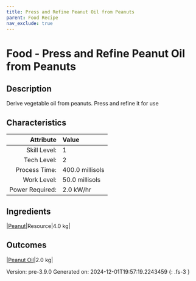 ```yaml
---
title: Press and Refine Peanut Oil from Peanuts
parent: Food Recipe
nav_exclude: true
---
```

# Food - Press and Refine Peanut Oil from Peanuts

## Description
Derive vegetable oil from peanuts. Press and refine it&#10;&#9;&#9;&#9;for use 

## Characteristics

| Attribute      | Value |
|--------:|:------|
|Skill Level:|1|
|Tech Level:|2|
|Process Time:|400.0 millisols|
|Work Level:|50.0 millisols|
|Power Required:|2.0 kW/hr|

## Ingredients

|[Peanut](../resource/peanut.html)|Resource|4.0 kg|

## Outcomes

|[Peanut Oil](../resource/peanut-oil.html)|2.0 kg|


Version: pre-3.9.0 Generated on: 2024-12-01T19:57:19.2243459
{: .fs-3 }

